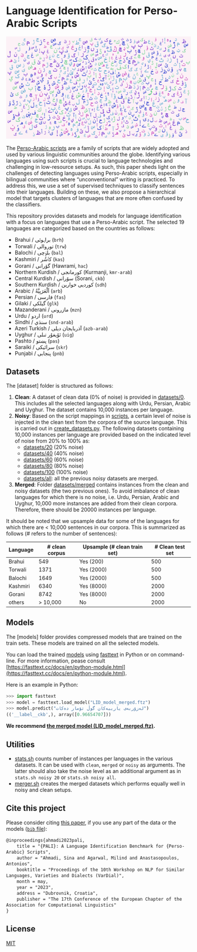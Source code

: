 # Language Identification for Perso-Arabic Scripts

![Perso-Arabic scripts word cloud](PersoArabicGraphemes.png)

The [Perso-Arabic scripts](https://en.wikipedia.org/wiki/Persian_alphabet) are a family of scripts that are widely adopted and used by various linguistic communities around the globe. Identifying various languages using such scripts is crucial to language technologies and challenging in low-resource setups. As such, this paper sheds light on the challenges of detecting languages using Perso-Arabic scripts, especially in bilingual communities where “unconventional” writing is practiced. To address this, we use a set of supervised techniques to classify sentences into their languages. Building on these, we also propose a hierarchical model that targets clusters of languages that are more often confused by the classifiers. 

This repository provides datasets and models for language identification with a focus on languages that use a Perso-Arabic script. The selected 19 languages are categorized based on the countries as follows:

* Brahui / براہوئی (`brh`)
* Torwali / توروالی (`trw`)
* Balochi / بلۏچی (`bal`)
* Kashmiri / كٲشُر (`kas`)
* Gorani / گۆرانی (Hawrami, `hac`)
* Northern Kurdish / کورمانجی (Kurmanji, `kmr-arab`)
* Central Kurdish / سۆرانی (Sorani, `ckb`)
* Southern Kurdish / کوردیی خوارین (`sdh`)
* Arabic / اَلْعَرَبِيَّةُ (`arb`)
* Persian / فارسی (`fas`)
* Gilaki / گیلکی (`glk`)
* Mazanderani / مازرونی (`mzn`)
* Urdu / اردو (`urd`)
* Sindhi / سنڌي (`snd-arab`)
* Azeri Turkish / آذربایجان دیلی (`azb-arab`)
* Uyghur / ئۇيغۇر تىلى (`uig`)
* Pashto / پښتو (`pas`)
* Saraiki / سرائیکی (`skr`)
* Punjabi / پنجابی (`pnb`)

## Datasets
The [dataset] folder is structured as follows:

1. **Clean**: A dataset of clean data (0% of noise) is provided in [datasets/0](datasets/0). This includes all the selected languages along with Urdu, Persian, Arabic and Uyghur. The dataset contains 10,000 instances per language.
1. **Noisy**: Based on the script mappings in [scripts](scripts), a certain level of noise is injected in the clean text from the corpora of the source language. This is carried out in [create_datasets.py](create_datasets.py). The following datasets containing 10,000 instances per language are provided based on the indicated level of noise from 20% to 100% as:
	* [datasets/20](datasets/20) (20% noise)
	* [datasets/40](datasets/40) (40% noise)
	* [datasets/60](datasets/60) (60% noise)
	* [datasets/80](datasets/80) (80% noise)
	* [datasets/100](datasets/100) (100% noise)
	* [datasets/all](datasets/all): all the previous noisy datasets are merged.
1. **Merged**: Folder [datasets/merged](datasets/merged) contains instances from the clean and noisy datasets (the two previous ones). To avoid imbalance of clean languages for which there is no noise, i.e. Urdu, Persian, Arabic and Uyghur, 10,000 more instances are added from their clean corpora. Therefore, there should be 20000 instances per language.

It should be noted that we upsample data for some of the languages for which there are < 10,000 sentences in our corpora. This is summarized as follows (# refers to the number of sentences):

| Language | # clean corpus | Upsample (# clean train set) | # Clean test set |
|----------|----------------|------------------------------|------------------|
| Brahui   | 549            | Yes (200)                    | 500              |
| Torwali  | 1371           | Yes (2000)                   | 500              |
| Balochi  | 1649           | Yes (2000)                   | 500              |
| Kashmiri | 6340           | Yes (8000)                   | 2000             |
| Gorani   | 8742           | Yes (8000)                   | 2000             |
| others   | > 10,000       | No                           | 2000             |

## Models
The [models] folder provides compressed models that are trained on the train sets. These models are trained on all the selected models.

You can load the trained [models](models) using [fasttext](https://fasttext.cc) in Python or on command-line. For more information, pease consult [https://fasttext.cc/docs/en/python-module.html](https://fasttext.cc/docs/en/python-module.html).

Here is an example in Python:

```python
>>> import fasttext
>>> model = fasttext.load_model("LID_model_merged.ftz")
>>> model.predict("لەزۆربەی یارییەکان گوڵ تۆمار دەکات")
(('__label__ckb',), array([0.96654707]))

```

**We recommend [the merged model  (LID_model_merged.ftz)](models/LID_model_merged.ftz).**

## Utilities
* [stats.sh](stats.sh) counts number of instances per languages in the various datasets. It can be used with `clean`, `merged` or `noisy` as arguments. The latter should also take the noise level as an additional argument as in `stats.sh noisy 20` or `stats.sh noisy all`.
* [merger.sh](merger.sh) creates the merged datasets which performs equally well in noisy and clean setups.

## Cite this project
Please consider citing [this paper](https://sinaahmadi.github.io/docs/articles/ahmadi2023pali), if you use any part of the data or the models ([`bib` file](https://sinaahmadi.github.io/bibliography/ahmadi2023pali.txt)):

```
@inproceedings{ahmadi2023pali,
    title = "{PALI}: A Language Identification Benchmark for {Perso-Arabic} Scripts",
    author = "Ahmadi, Sina and Agarwal, Milind and Anastasopoulos, Antonios",
    booktitle = "Proceedings of the 10th Workshop on NLP for Similar Languages, Varieties and Dialects (VarDial)",
    month = may,
    year = "2023",
    address = "Dubrovnik, Croatia",
    publisher = "The 17th Conference of the European Chapter of the Association for Computational Linguistics"
}
```

## License 
[MIT](LICENSE)

